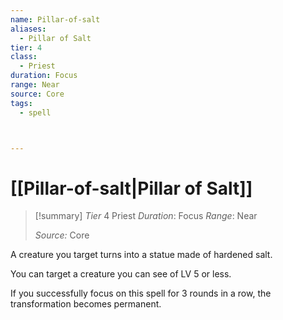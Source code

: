 ```yaml
---
name: Pillar-of-salt
aliases:
  - Pillar of Salt
tier: 4
class:
  - Priest
duration: Focus
range: Near
source: Core
tags:
  - spell



---
```

# [[Pillar-of-salt|Pillar of Salt]]

>[!summary]
> *Tier* 4
> Priest
> *Duration*: Focus
> *Range*: Near
> 
> *Source:* Core


A creature you target turns into a statue made of hardened salt. 

You can target a creature you can see of LV 5 or less. 

If you successfully focus on this spell for 3 rounds in a row, the transformation becomes permanent.


